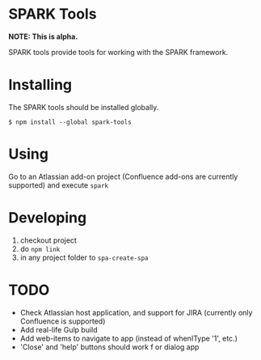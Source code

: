 # SPARK Tools

__NOTE: This is alpha.__

SPARK tools provide tools for working with the SPARK framework.


# Installing

The SPARK tools should be installed globally.

```
$ npm install --global spark-tools 
```


# Using

Go to an Atlassian add-on project (Confluence add-ons are currently supported)
and execute ```spark```


# Developing

1. checkout project
2. do ```npm link```
3. in any project folder to ```spa-create-spa```  


# TODO

* Check Atlassian host application, and support for JIRA (currently only Confluence is supported)
* Add real-life Gulp build
* Add web-items to navigate to app (instead of whenIType '1', etc.)
* 'Close' and 'help' buttons should work f  or dialog app
